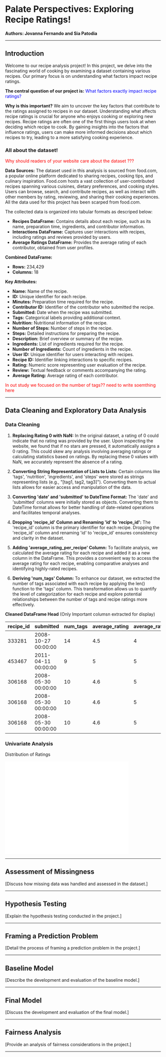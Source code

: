 # Palate Perspectives: Exploring Recipe Ratings!
**Authors: Jovanna Fernando and Sia Patodia**
<hr>

## Introduction

Welcome to our recipe analysis project! In this project, we delve into the fascinating world of cooking by examining a dataset containing various recipes. Our primary focus is on understanding what factors impact recipe ratings.

**The central question of our project is:** <font color="blue">What factors exactly impact recipe ratings?</font>

**Why is this important?**
We aim to uncover the key factors that contribute to the ratings assigned to recipes in our dataset. Understanding what affects recipe ratings is crucial for anyone who enjoys cooking or exploring new recipes. Recipe ratings are often one of the first things users look at when deciding which recipe to cook. By gaining insights into the factors that influence ratings, users can make more informed decisions about which recipes to try, leading to a more satisfying cooking experience.


### All about the dataset!

<font color="red"> Why should readers of your website care about the dataset ???</font>

**Data Sources:**
The dataset used in this analysis is sourced from food.com, a popular online platform dedicated to sharing recipes, cooking tips, and culinary inspiration.
Food.com hosts a vast collection of user-contributed recipes spanning various cuisines, dietary preferences, and cooking styles.
Users can browse, search, and contribute recipes, as well as interact with other members by rating, reviewing, and sharing their cooking experiences.
All the data used for this project has been scarped from food.com.

The collected data is organized into tabular formats as descriped below:
- **Recipes DataFrame:** Contains details about each recipe, such as its name, preparation time, ingredients, and contributor information.
- **Interactions DataFrame:** Captures user interactions with recipes, including ratings and reviews provided by users.
- **Average Ratings DataFrame:** Provides the average rating of each contributor, obtained from user profiles.

**Combined DataFrame:**
- **Rows:** 234,429
- **Columns:** 18

**Key Attributes:**
- **Name:** Name of the recipe.
- **ID:** Unique identifier for each recipe.
- **Minutes:** Preparation time required for the recipe.
- **Contributor ID:** Identifier of the contributor who submitted the recipe.
- **Submitted:** Date when the recipe was submitted.
- **Tags:** Categorical labels providing additional context.
- **Nutrition:** Nutritional information of the recipe.
- **Number of Steps:** Number of steps in the recipe.
- **Steps:** Detailed instructions for preparing the recipe.
- **Description:** Brief overview or summary of the recipe.
- **Ingredients:** List of ingredients required for the recipe.
- **Number of Ingredients:** Count of ingredients in the recipe.
- **User ID:** Unique identifier for users interacting with recipes.
- **Recipe ID:** Identifier linking interactions to specific recipes.
- **Rating:** Numeric score representing user evaluation of the recipe.
- **Review:** Textual feedback or comments accompanying the rating.
- **Average Rating:** Average rating of each contributor.

<font color="red">In out study we focused on the number of tags?? need to write soemthing here</font>

<hr>

## Data Cleaning and Exploratory Data Analysis

### Data Cleaning

1. **Replacing Rating 0 with NaN:** In the original dataset, a rating of 0 could indicate that no rating was provided by the user. Upon inspecting the website, we found that if no stars are pressed, it automatically assigns a 0 rating. This could skew any analysis involving averaging ratings or calculating statistics based on ratings. By replacing these 0 values with NaN, we accurately represent the absence of a rating.

2. **Converting String Representation of Lists to Lists:** Certain columns like 'tags', 'nutrition', 'ingredients', and 'steps' were stored as strings representing lists (e.g., "[tag1, tag2, tag3]"). Converting them to actual lists allows for easier access and manipulation of the data.

3. **Converting 'date' and 'submitted' to DateTime Format:** The 'date' and 'submitted' columns were initially stored as objects. Converting them to DateTime format allows for better handling of date-related operations and facilitates temporal analyses.

4. **Dropping 'recipe_id' Column and Renaming 'id' to 'recipe_id':** The 'recipe_id' column is the primary identifier for each recipe. Dropping the 'recipe_id' column and renaming 'id' to 'recipe_id' ensures consistency and clarity in the dataset.

5. **Adding 'average_rating_per_recipe' Column:** To facilitate analysis, we calculated the average rating for each recipe and added it as a new column in the DataFrame. This provides a convenient way to access the average rating for each recipe, enabling comparative analyses and identifying highly-rated recipes.

6. **Deriving 'num_tags' Column:** To enhance our dataset, we extracted the number of tags associated with each recipe by applying the len() function to the 'tags' column. This transformation allows us to quantify the level of categorization for each recipe and explore potential relationships between the number of tags and recipe ratings more effectively.


**Cleaned DataFrame Head**
(Only Important columsn extracted for display)

|   recipe_id | submitted           |   num_tags |   average_rating |   average_rating_per_recipe |
|------------|--------------------|-----------|-----------------|----------------------------|
|      333281 | 2008-10-27 00:00:00 |         14 |              4.5 |                           4 |
|      453467 | 2011-04-11 00:00:00 |          9 |              5   |                           5 |
|      306168 | 2008-05-30 00:00:00 |         10 |              4.6 |                           5 |
|      306168 | 2008-05-30 00:00:00 |         10 |              4.6 |                           5 |
|      306168 | 2008-05-30 00:00:00 |         10 |              4.6 |                           5 |




### Univariate Analysis

Distribution of Ratings

<iframe
  src="assets/ratingdist.html"
  width="400"
  height="300"
  frameborder="0"
></iframe>

<hr>

## Assessment of Missingness
[Discuss how missing data was handled and assessed in the dataset.]

<hr>

## Hypothesis Testing
[Explain the hypothesis testing conducted in the project.]

<hr>

## Framing a Prediction Problem
[Detail the process of framing a prediction problem in the project.]

<hr>

## Baseline Model
[Describe the development and evaluation of the baseline model.]

<hr>

## Final Model
[Discuss the development and evaluation of the final model.]

<hr>

## Fairness Analysis
[Provide an analysis of fairness considerations in the project.]

<hr>

